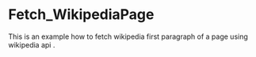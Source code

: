 Fetch_WikipediaPage
===================
This is an example how to fetch wikipedia first paragraph of a page using wikipedia api .
